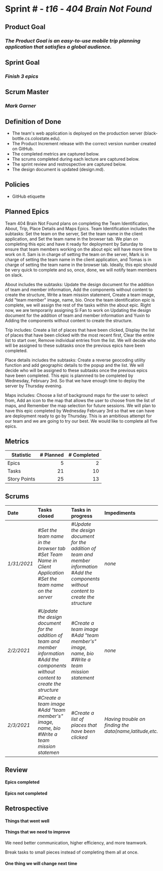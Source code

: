 # Sprint # - *t16* - *404 Brain Not Found*

## Product Goal
### *The Product Goal is an easy-to-use mobile trip planning application that satisfies a global audience.*

## Sprint Goal
### *Finish 3 epics*

## Scrum Master
### *Mark Garner*

## Definition of Done

* The team's web application is deployed on the production server (black-bottle.cs.colostate.edu).
* The Product Increment release with the correct version number created on GitHub.
* The completed metrics are captured below.
* The scrums completed during each lecture are captured below.
* The sprint review and restrospective are captured below.
* The design document is updated (design.md).


## Policies

* GitHub etiquette


## Planned Epics

Team 404 Brain Not Found plans on completing the Team Identification, About, Trip, Place Details and Maps Epics.
Team Identification includes the subtasks: Set the team on the server, Set the team name in the client application, and Set the team name in the browser tab.
We plan on completing this epic and have it ready for deployment by Saturday to ensure that team members working on the about epic will have more time to work on it. Sam is in charge of setting the team on the server, Mark is in charge of setting the team name in the client application, and Tomas is in charge of setting the team name in the browser tab. Ideally, this epic should be very quick to complete and so, once, done, we will notify team members on slack.

About includes the subtasks: Update the design document for the addition of team and member information, Add the components without content to create the structure, Write a team mission statement, Create a team image, Add "team member" image, name, bio. Once the team identification epic is complete, we will assign the rest of the tasks within the about epic. Right now, we are temporarily assigning Si Fan to work on Updating the design document for the addition of team and member information and Yuxin to Adding the components without content to create the structure.

Trip includes: Create a list of places that have been clicked, Display the list of places that have been clicked with the most recent first, Clear the entire list to start over, Remove individual entries from the list. We will decide who will be assigned to these subtasks once the previous epics have been completed.

Place details includes the subtasks: Create a reverse geocoding utility function and add geographic details to the popup and the list. We will decide who will be assigned to these subtasks once the previous epics have been completed. This epic is plannned to be completed by Wednesday, February 3rd. So that we have enough time to deploy the server by Thursday evening.

Maps includes: Choose a list of background maps for the user to select from, Add an icon to the map that allows  the user to choose from the list of maps, and Remember the map selection for future sessions. We will plan to have this epic completed by Wednesday February 3rd so that we can have are deployment ready to go by Thursday. This is an ambitious attempt for our team and we are going to try our best. We would like to complete all five epics.


## Metrics

| Statistic | # Planned | # Completed |
| --- | ---: | ---: |
| Epics | 5 | 2 |
| Tasks |  21   | 10 | 
| Story Points |  25  | 13 | 


## Scrums

| Date | Tasks closed  | Tasks in progress | Impediments |
| :--- | :--- | :--- | :--- |
| *1/31/2021* | *#Set the team name in the browser tab <br /> #Set Team Name in Client Application <br /> #Set the team name on the server* | *#Update the design document for the addition of team and member information <br /> #Add the components without content to create the structure* | *none* | 
| *2/2/2021* | *#Update the design document for the addition of team and member information <br /> #Add the components without content to create the structure* | *#Create a team image <br /> #Add "team member's" image, name, bio <br /> #Write a team mission statement* | *none* | 
| *2/3/2021* | *#Create a team image <br /> #Add "team member's" image, name, bio <br /> #Write a team mission statemen* | *#Create a list of places that have been clicked* | *Having trouble on finding the data(name,latitude,etc.)* |

## Review

#### Epics completed  

#### Epics not completed 


## Retrospective

#### Things that went well

#### Things that we need to improve
We need better communication, higher efficiency, and more teamwork. 

Break tasks to small pieces instead of completing them all at once.

#### One thing we will change next time
